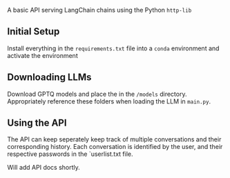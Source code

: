 A basic API serving LangChain chains using the Python `http-lib`

## Initial Setup

Install everything in the `requirements.txt` file into a `conda` environment and activate the environment

## Downloading LLMs

Download GPTQ models and place the in the `/models` directory. Appropriately reference these folders when loading the LLM in `main.py`.

## Using the API

The API can keep seperately keep track of multiple conversations and their corresponding history. Each conversation is identified by the user, and their respective passwords in the `userlist.txt file.

Will add API docs shortly.